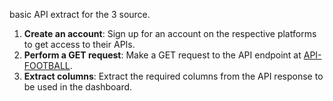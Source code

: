 basic API extract for the 3 source.
1. **Create an account**: Sign up for an account on the respective platforms to get access to their APIs.
2. **Perform a GET request**: Make a GET request to the API endpoint at [API-FOOTBALL](https://rapidapi.com/api-sports/api/API-FOOTBALL).
3. **Extract columns**: Extract the required columns from the API response to be used in the dashboard.